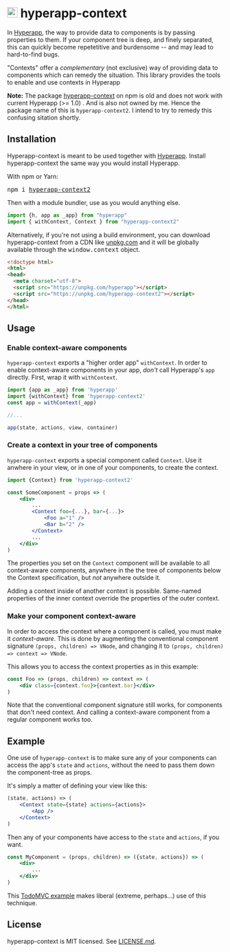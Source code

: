 # <img height=24 src=https://cdn.rawgit.com/JorgeBucaran/f53d2c00bafcf36e84ffd862f0dc2950/raw/882f20c970ff7d61aa04d44b92fc3530fa758bc0/Hyperapp.svg> hyperapp-context 

In [Hyperapp](https://hyperapp.js.org), the way to provide data to components is by passing properties to them. If your component tree is deep, and finely separated, this can quickly become repetetitive and burdensome -- and may lead to hard-to-find bugs.

"Contexts" offer a *complementary* (not exclusive) way of providing data to components which can remedy the situation. This library provides the tools to enable and use contexts in Hyperapp

**Note:** The package [hyperapp-context](https://www.npmjs.com/package/hyperapp-context) on npm is old and does not work with current Hyperapp (>= 1.0) . And is also not owned by me. Hence the package name of this is `hyperapp-context2`. I intend to try to remedy this confusing sitation shortly.

## Installation

Hyperapp-context is meant to be used together with [Hyperapp](https://hyperapp.js.org). Install hyperapp-context the same way you would install Hyperapp.

With npm or Yarn:

<pre>
npm i <a href=https://www.npmjs.com/package/hyperapp-context2>hyperapp-context2</a>
</pre>

Then with a module bundler, use as you would anything else.

```js
import {h, app as _app} from "hyperapp"
import { withContext, Context } from "hyperapp-context2"
```


Alternatively, if you're not using a build environment, you can download hyperapp-context from a CDN like [unpkg.com](https://unpkg.com/hyperapp-context2) and it will be globally available through the <samp>window.context</samp> object.

```html
<!doctype html>
<html>
<head>
  <meta charset="utf-8">
  <script src="https://unpkg.com/hyperapp"></script>
  <script src="https://unpkg.com/hyperapp-context2"></script>
</head>
</html>
```

## Usage

### Enable context-aware components

`hyperapp-context` exports a "higher order app" `withContext`. In order to enable context-aware components in your app, *don't* call Hyperapp's `app` directly. First, wrap it with `withContext`.

```js
import {app as _app} from 'hyperapp'
import {withContext} from 'hyperapp-context2'
const app = withContext(_app)

//...

app(state, actions, view, container)
```

### Create a context in your tree of components

`hyperapp-context` exports a special component called `Context`. Use it anwhere in your view, or in one of your components, to create the context.

```jsx
import {Context} from 'hyperapp-context2'

const SomeComponent = props => (
    <div>
        ...
        <Context foo={...}, bar={...}>
            <Foo a="1" />
            <Bar b="2" />
        </Context>
        ...
    </div>
)
```

The properties you set on the `Context` component will be available to all context-aware components, anywhere in the the tree of components below the Context specification, but *not* anywhere outside it.

Adding a context inside of another context is possible. Same-named properties of the inner context override the properties of the outer context.

### Make your component context-aware

In order to access the context where a component is called, you must make it *context-aware*. This is done by augmenting the conventional component signature `(props, children) => VNode`, and changing it to `(props, children) => context => VNode`.

This allows you to access the context properties as in this example:

```jsx
const Foo => (props, children) => context => (
    <div class={context.foo}>{context.bar}</div>
)
```

Note that the conventional component signature still works, for components that don't need context. And calling a context-aware component from a regular component works too.

## Example

One use of `hyperapp-context` is to make sure any of your components can access the app's `state` and `actions`, without the need to pass them down the component-tree as props.

It's simply a matter of defining your view like this:

```jsx
(state, actions) => (
    <Context state={state} actions={actions}>
        <App />
    </Context>
)
```

Then any of your components have access to the `state` and `actions`, if you want.

```jsx
const MyComponent = (props, children) => ({state, actions}) => (
    <div>
        ...
    </div>
)
```

This [TodoMVC example](https://codepen.io/zaceno/pen/gvGgQP?editors=0010) makes liberal (extreme, perhaps...) use of this technique.

## License

hyperapp-context is MIT licensed. See [LICENSE.md](./LICENSE.md).
